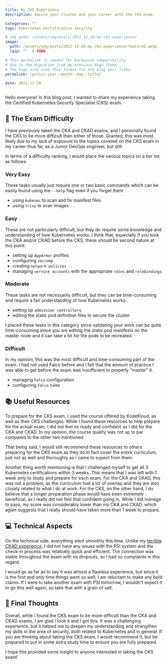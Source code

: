 ```yaml
---
title: My CKS Experience
description: Secure your cluster and your career with the CKS exam

categories: ""
tags: Kubernetes Certification Security

# img_path: /assets/img/posts/2022-12-20-my-cks-experience/
image:
  path: /assets/img/posts/2022-12-20-my-cks-experience/featured.webp
  lqip: ""  # TODO

# This permalink is needed for backwards compatibility 
# due to the migration from my previous Hugo theme.
# The hugo site used this format for the blog post links.
permalink: /posts/:year-:month-:day-:title/

date: 2022-12-20
---
```


Hello everyone! In this blog post, I wanted to share my experience taking the Certified Kubernetes Security Specialist (CKS) exam.

## 📝 The Exam Difficulty

I have previously taken the CKA and CKAD exams, and I personally found the CKS to be more difficult than either of those. Granted, this was most likely due to my lack of exposure to the topics covered on the CKS exam in my career thus far, as a Junior DevOps engineer, but still.

In terms of a difficulty ranking, I would place the various topics on a tier list as follows:

### Very Easy

These tasks usually just require one or two basic commands which can be easily found using the `--help` flag even if you forget them

- using `kubesec` to scan and fix manifest files
- using `trivy` to scan images

### Easy

These are not particularly difficult, but they do require some knowledge and understanding of how Kubernetes works. I think that, especially if you took the CKA and/or CKAD before the CKS, these should be second nature at this point:

- setting up `AppArmor` profiles
- configuring `seccomp`
- creating `network policies`
- managing `service accounts` with the appropriate `roles` and `rolebindings`

### Moderate

These tasks are not necessarily difficult, but they can be time-consuming and require a fair understanding of how Kubernetes works:

- setting up `admission controllers`
- editing the static pod definition files to secure the cluster

I placed these tasks in this category since validating your work can be quite time-consuming since you are editing the static pod manifests on the master node and it can take a bit for the pods to be recreated.

### Difficult

In my opinion, this was the most difficult and time-consuming part of the exam. I had not used Falco before and I felt that the amount of practice I was able to get before the exam was insufficient to properly "master" it.

- managing `Falco` configuration
- configuring `Falco` rules

## 📚 Useful Resources

To prepare for the CKS exam, I used the course offered by KodeKloud, as well as their CKS challenges. While I found these resources to help prepare for the actual exam, I did not feel as ready and confident as I did for the CKA and CKAD. In my opinion, the course quality was not up to par compared to the other two mentioned.

That being said, I would still recommend these resources to others preparing for the CKS exam as they do in fact cover the entire curriculum, just not as well and thoroughly as I came to expect from them.

Another thing worth mentioning is that I challenged myself to get all 3 Kubernetes certifications within 3 weeks. This means that I was left with 1 week only to study and prepare for each exam. For the CKA and CKAD, this was not a problem, as the curriculum had a lot of overlap and they are also closely related to what I do at work. For the CKS, on the other hand, I do believe that a longer preparation phase would have been extremely beneficial, as I really did not feel that confident going in. While I did manage to pass, my score was considerably lower than my CKA and CKAD, which again suggests that I really should have taken more than 1 week to prepare.

## 💻 Technical Aspects

On the technical side, everything went smoothly this time. Unlike my [terrible CKAD experience](https://mirceanton.com/posts/2022-12-13-my-ckad-experience/), I did not have any issues with the PSI system and the check-in process was relatively quick and efficient. The connection was stable throughout the exam with no dropouts, so I had no complaints in this regard.

I would go as far as to say it was almost a flawless experience, but since it is the first and only time things went so well, I am reluctant to make any bold claims. If I were to take another exam with PSI tomorrow, I wouldn't expect it to go this well again, so take that with a grain of salt.

## 💭 Final Thoughts

Overall, while I found the CKS exam to be more difficult than the CKA and CKAD exams, I am glad I took it and I got this. It was a challenging experience, but it helped me to deepen my understanding and strengthen my skills in the area of security, both related to Kubernetes and in general. If you are thinking about taking the CKS exam, I would recommend it, but be prepared to put in some extra study time to ensure you are fully prepared.

I hope this provided some insight to anyone interested in taking the CKS exam!
